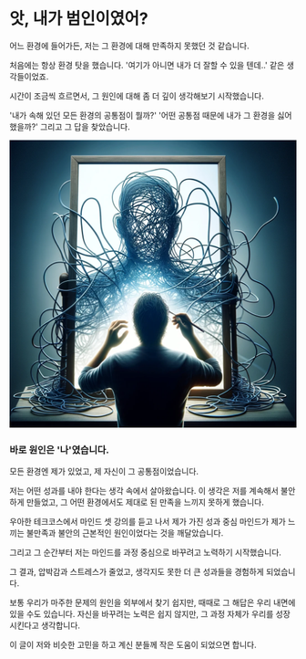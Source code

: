 # 앗, 내가 범인이였어?

어느 환경에 들어가든, 저는 그 환경에 대해 만족하지 못했던 것 같습니다.

처음에는 항상 환경 탓을 했습니다. '여기가 아니면 내가 더 잘할 수 있을 텐데..' 같은 생각들이었죠.

시간이 조금씩 흐르면서, 그 원인에 대해 좀 더 깊이 생각해보기 시작했습니다.

'내가 속해 있던 모든 환경의 공통점이 뭘까?' '어떤 공통점 때문에 내가 그 환경을 싫어했을까?' 그리고 그 답을 찾았습니다.

![img.png](img.png)

### 바로 원인은 '나'였습니다. 

모든 환경엔 제가 있었고, 제 자신이 그 공통점이었습니다.

저는 어떤 성과를 내야 한다는 생각 속에서 살아왔습니다. 이 생각은 저를 계속해서 불안하게 만들었고, 그 어떤 환경에서도 제대로 된 만족을 느끼지 못하게 했습니다.

우아한 테크코스에서 마인드 셋 강의를 듣고 나서 제가 가진 성과 중심 마인드가 제가 느끼는 불만족과 불안의 근본적인 원인이었다는 것을 깨달았습니다.

그리고 그 순간부터 저는 마인드를 과정 중심으로 바꾸려고 노력하기 시작했습니다.

그 결과, 압박감과 스트레스가 줄었고, 생각지도 못한 더 큰 성과들을 경험하게 되었습니다.

보통 우리가 마주한 문제의 원인을 외부에서 찾기 쉽지만, 때때로 그 해답은 우리 내면에 있을 수도 있습니다. 자신을 바꾸려는 노력은 쉽지 않지만, 그 과정 자체가 우리를 성장시킨다고 생각합니다.

이 글이 저와 비슷한 고민을 하고 계신 분들께 작은 도움이 되었으면 합니다.
